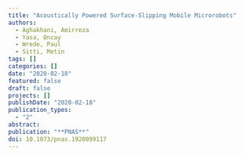 ```yaml
---
title: "Acoustically Powered Surface-Slipping Mobile Microrobots"
authors:
  - Aghakhani, Amirreza
  - Yasa, Oncay
  - Wrede, Paul
  - Sitti, Metin
tags: []
categories: []
date: "2020-02-18"
featured: false
draft: false
projects: []
publishDate: "2020-02-18"
publication_types:
  - "2"
abstract:
publication: "**PNAS**"
doi: 10.1073/pnas.1920099117
---
```

